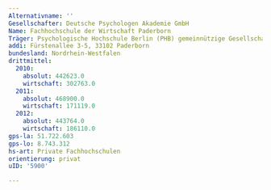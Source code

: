 ```yaml
---
Alternativname: ''
Gesellschafter: Deutsche Psychologen Akademie GmbH
Name: Fachhochschule der Wirtschaft Paderborn
Träger: Psychologische Hochschule Berlin (PHB) gemeinnützige Gesellschaft mit beschränkter Haftung
addi: Fürstenallee 3-5, 33102 Paderborn
bundesland: Nordrhein-Westfalen
drittmittel:
  2010:
    absolut: 442623.0
    wirtschaft: 302763.0
  2011:
    absolut: 468900.0
    wirtschaft: 171119.0
  2012:
    absolut: 443764.0
    wirtschaft: 186110.0
gps-la: 51.722.603
gps-lo: 8.743.312
hs-art: Private Fachhochschulen
orientierung: privat
uID: '5900'

---
```


